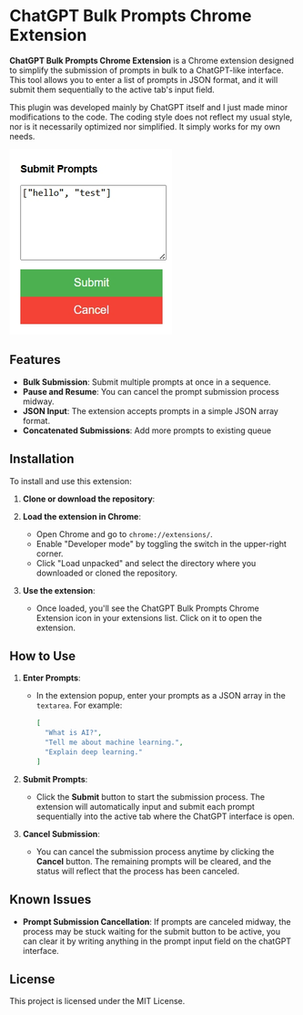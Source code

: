 
# ChatGPT Bulk Prompts Chrome Extension

**ChatGPT Bulk Prompts Chrome Extension** is a Chrome extension designed to simplify the submission of prompts in bulk to a ChatGPT-like interface. This tool allows you to enter a list of prompts in JSON format, and it will submit them sequentially to the active tab's input field.

This plugin was developed mainly by ChatGPT itself and I just made minor modifications to the code. The coding style does not reflect my usual style, nor is it necessarily optimized nor simplified. It simply works for my own needs.

![Extension Popup](./images/preview.jpg)

## Features

- **Bulk Submission**: Submit multiple prompts at once in a sequence.
- **Pause and Resume**: You can cancel the prompt submission process midway.
- **JSON Input**: The extension accepts prompts in a simple JSON array format.
- **Concatenated Submissions**: Add more prompts to existing queue

## Installation

To install and use this extension:

1. **Clone or download the repository**:

2. **Load the extension in Chrome**:
   - Open Chrome and go to `chrome://extensions/`.
   - Enable "Developer mode" by toggling the switch in the upper-right corner.
   - Click "Load unpacked" and select the directory where you downloaded or cloned the repository.

3. **Use the extension**:
   - Once loaded, you'll see the ChatGPT Bulk Prompts Chrome Extension icon in your extensions list. Click on it to open the extension.

## How to Use

1. **Enter Prompts**:
   - In the extension popup, enter your prompts as a JSON array in the `textarea`. For example:
     ```json
     [
       "What is AI?",
       "Tell me about machine learning.",
       "Explain deep learning."
     ]
     ```

2. **Submit Prompts**:
   - Click the **Submit** button to start the submission process. The extension will automatically input and submit each prompt sequentially into the active tab where the ChatGPT interface is open.

3. **Cancel Submission**:
   - You can cancel the submission process anytime by clicking the **Cancel** button. The remaining prompts will be cleared, and the status will reflect that the process has been canceled.

## Known Issues

- **Prompt Submission Cancellation**: If prompts are canceled midway, the process may be stuck waiting for the submit button to be active, you can clear it by writing anything in the prompt input field on the chatGPT interface.

## License

This project is licensed under the MIT License.
